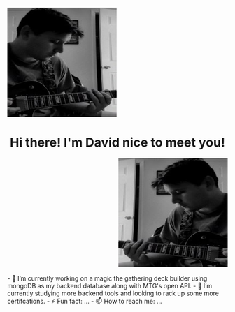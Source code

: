 <p align="left">
<img src="MePhoto1.jpg"  style="width:250px; height:250px"/>
</p>
<h1 style="text-align: center;">
Hi there! I'm David nice to meet you!
</h1>
<p align="right">
<img src="MePhoto2.jpg"  style="width:250px; height:250px"/>
</p>
- 🔭 I’m currently working on a magic the gathering deck builder using mongoDB as my backend database along with MTG's open API.
- 🌱 I’m currently studying more backend tools and looking to rack up some more certifcations.
- ⚡ Fun fact: ...
- 📫 How to reach me: ...
